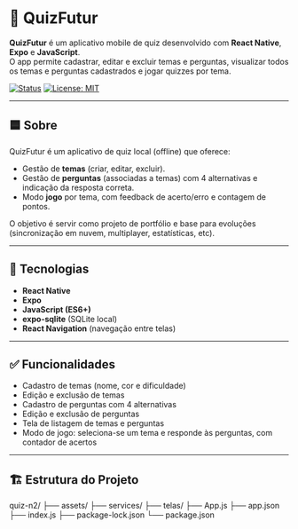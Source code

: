 # 🧠 QuizFutur

**QuizFutur** é um aplicativo mobile de quiz desenvolvido com **React Native**, **Expo** e **JavaScript**.  
O app permite cadastrar, editar e excluir temas e perguntas, visualizar todos os temas e perguntas cadastrados e jogar quizzes por tema.

[![Status](https://img.shields.io/badge/status-em_desenvolvimento-yellow)](https://github.com/elizaeduarda/QuizFutur)
[![License: MIT](https://img.shields.io/badge/license-MIT-blue.svg)](./LICENSE)

---

## 🟦 Sobre

QuizFutur é um aplicativo de quiz local (offline) que oferece:
- Gestão de **temas** (criar, editar, excluir).  
- Gestão de **perguntas** (associadas a temas) com 4 alternativas e indicação da resposta correta.  
- Modo **jogo** por tema, com feedback de acerto/erro e contagem de pontos.

O objetivo é servir como projeto de portfólio e base para evoluções (sincronização em nuvem, multiplayer, estatísticas, etc).

---

## 🚀 Tecnologias

- **React Native**  
- **Expo**  
- **JavaScript (ES6+)**  
- **expo-sqlite** (SQLite local)  
- **React Navigation** (navegação entre telas)

---

## ✅ Funcionalidades

- Cadastro de temas (nome, cor e dificuldade)  
- Edição e exclusão de temas  
- Cadastro de perguntas com 4 alternativas 
- Edição e exclusão de perguntas  
- Tela de listagem de temas e perguntas  
- Modo de jogo: seleciona-se um tema e responde às perguntas, com contador de acertos

---

## 🏗️ Estrutura do Projeto 
quiz-n2/
├── assets/
├── services/
├── telas/
├── App.js
├── app.json
├── index.js
├── package-lock.json
└── package.json
